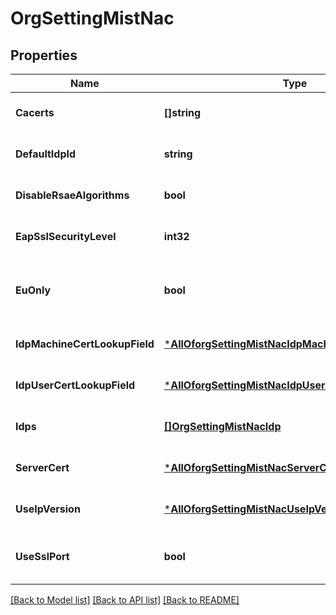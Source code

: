 # OrgSettingMistNac

## Properties
Name | Type | Description | Notes
------------ | ------------- | ------------- | -------------
**Cacerts** | **[]string** | list of PEM-encoded ca certs | [optional] [default to null]
**DefaultIdpId** | **string** | use this IDP when no explicit realm present in the incoming username/CN OR when no IDP is explicitly mapped to the incoming realm. | [optional] [default to null]
**DisableRsaeAlgorithms** | **bool** | to disable RSAE_PSS_SHA256, RSAE_PSS_SHA384, RSAE_PSS_SHA512 from server side. see https://www.openssl.org/docs/man3.0/man1/openssl-ciphers.html | [optional] [default to false]
**EapSslSecurityLevel** | **int32** | eap ssl security level see https://www.openssl.org/docs/man1.1.1/man3/SSL_CTX_set_security_level.html#DEFAULT-CALLBACK-BEHAVIOUR | [optional] [default to 2]
**EuOnly** | **bool** | By default NAC POD failover considers all NAC pods available around the globe, i.e. EU, US, or APAC based, failover happens based on geo IP of the originating site. For strict GDPR compliancy NAC POD failover would only happen between the PODs located within the EU environment, and no authentication would take place outside of EU. This is an org setting that is applicable to WLANs, switch templates, mxedge clusters that have mist_nac enabled | [optional] [default to false]
**IdpMachineCertLookupField** | [***AllOforgSettingMistNacIdpMachineCertLookupField**](AllOforgSettingMistNacIdpMachineCertLookupField.md) |  | [optional] [default to null]
**IdpUserCertLookupField** | [***AllOforgSettingMistNacIdpUserCertLookupField**](AllOforgSettingMistNacIdpUserCertLookupField.md) |  | [optional] [default to null]
**Idps** | [**[]OrgSettingMistNacIdp**](org_setting_mist_nac_idp.md) |  | [optional] [default to null]
**ServerCert** | [***AllOforgSettingMistNacServerCert**](AllOforgSettingMistNacServerCert.md) |  | [optional] [default to null]
**UseIpVersion** | [***AllOforgSettingMistNacUseIpVersion**](AllOforgSettingMistNacUseIpVersion.md) |  | [optional] [default to null]
**UseSslPort** | **bool** | By default NAS devices (switches/aps) and proxies(mxedge) are configured to use port TCP2083(radsec) to reach mist-nac.  Set &#x60;use_ssl_port&#x60;&#x3D;&#x3D;&#x60;true&#x60; to override that port with TCP43 (ssl),  This is a org level setting that is applicable to wlans, switch_templates, and mxedge_clusters that have mist-nac enabled | [optional] [default to false]

[[Back to Model list]](../README.md#documentation-for-models) [[Back to API list]](../README.md#documentation-for-api-endpoints) [[Back to README]](../README.md)

